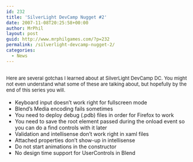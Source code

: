 ```yaml
---
id: 232
title: 'SilverLight DevCamp Nugget #2'
date: 2007-11-08T20:25:58+00:00
author: MrPhil
layout: post
guid: http://www.mrphilgames.com/?p=232
permalink: /silverlight-devcamp-nugget-2/
categories:
  - News
---
```

## <span style="font-weight: normal; font-size: 13px;">Here are several gotchas I learned about at SilverLight DevCamp DC. You might not even understand what some of these are talking about, but hopefully by the end of this series you will.</span>

  * Keyboard input doesn’t work right for fullscreen mode
  * Blend’s Media encoding fails sometimes
  * You need to deploy debug (.pdb) files in order for Firefox to work
  * You need to save the root element passed during the onload event so you can do a find controls with it later
  * Validation and intellisense don’t work right in xaml files
  * Attached properties don’t show-up in intellisense
  * Do not start animations in the constructor
  * No design time support for UserControls in Blend